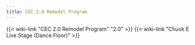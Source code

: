 ```yaml
---
title: CEC 2.0 Remodel Program
---
```

{{< wiki-link "CEC 2.0 Remodel Program" "2.0" >}}
{{< wiki-link "Chuck E Live Stage (Dance Floor)" >}}